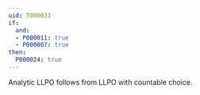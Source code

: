 ```yaml
---
uid: T000031
if:
  and:
  - P000011: true
  - P000007: true
then:
  P000024: true
---
```

Analytic LLPO follows from LLPO with countable choice.
